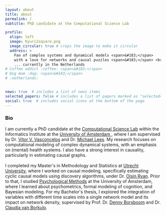 ```yaml
---
layout: about
title: about
permalink: /
subtitle: PhD candidate at the Computational Science Lab

profile:
  align: left
  image: Kyuri2square.png
  image_circular: true # crops the image to make it circular
  address: >
    Fan of complex systems and dynamical models <span>&#183;</span>
    with a love for networks and causal puzzles <span>&#183;</span> <br>
    ... currently in the Netherlands 
# Coffee addict :coffee: <span>&#183;</span>
# Dog mom :dog: <span>&#183;</span>
# :netherlands: 
  

news: true  # includes a list of news items
selected_papers: false # includes a list of papers marked as "selected={true}"
social: true  # includes social icons at the bottom of the page
---
```


<!-- <p class = "subtitle">Master's student in Methodology and Statistics</p> -->

<p class = bio> 
<h3>Bio</h3>
I am currently a PhD candidate at the <a href = 'https://uva.computationalscience.nl/'>Computational Science Lab</a> within the Informatics Institute at the <a href = 'https://ivi.uva.nl/research/computational-science-lab-csl.html'> University of Amsterdam </a>, where I am supervised by Dr. <a href = 'https://vvvasconcelos.github.io/'>Vítor V. Vasconcelos</a> and Dr. <a href = 'https://mhlees.com/'>Michael Lees</a>. My research focuses on computational modeling of complex dynamical systems, with an emphasis on (mental) health systems. I also have a strong interest in causality, particularly in estimating causal graphs.
<br>
<br>
I completed my Master's in Methodology and Statistics at <a href='https://www.uu.nl'>Utrecht University</a>, where I worked on causal modeling, specifically estimating cyclic causal models using discovery algorithms, under Dr. <a href='https://ryanoisin.github.io/'>Oisín Ryan</a>. Prior to that, I studied <a href='https://psyres.uva.nl/content/research-groups/programme-group-psychological-methods/programme-group-psychological-methods.html?cb'>Psychological Methods</a> at the University of Amsterdam, where I learned about psychometrics, formal modeling of cognition, and Bayesian modeling. For my Bachelor's thesis, I explored the integration of variables with different time scales into a single network model and its impact on network density, supervised by Prof. Dr. <a href='https://dennyborsboom.com/'>Denny Borsboom</a> and Dr. <a href='https://cvborkulo.com/'>Claudia van Borkulo</a>.
<!-- <br>
<br> -->
<!-- When I’m not working, you’ll probably find me with a cup of coffee in hand, exploring new cafes around Amsterdam or snapping amateur photos of my dogs. I love wandering through national parks with them and checking out cute Dutch villages, especially during fruit-picking season. I’ll take a picture of just about anything—whether it’s a new travel spot or something random that catches my eye during the day!
</p>
<hr> -->



<!-- Put your address / P.O. box / other info right below your picture. You can also disable any these elements by editing `profile` property of the YAML header of your `_pages/about.md`. Edit `_bibliography/papers.bib` and Jekyll will render your [publications page](/al-folio/publications/) automatically.

Link to your social media connections, too. This theme is set up to use [Font Awesome icons](http://fortawesome.github.io/Font-Awesome/) and [Academicons](https://jpswalsh.github.io/academicons/), like the ones below. Add your Facebook, Twitter, LinkedIn, Google Scholar, or just disable all of them. -->
